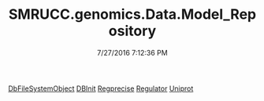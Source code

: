 ﻿---
title: SMRUCC.genomics.Data.Model_Repository
date: 7/27/2016 7:12:36 PM
---

[DbFileSystemObject](T-SMRUCC.genomics.Data.Model_Repository.DbFileSystemObject.html)
[DBInit](T-SMRUCC.genomics.Data.Model_Repository.DBInit.html)
[Regprecise](T-SMRUCC.genomics.Data.Model_Repository.Regprecise.html)
[Regulator](T-SMRUCC.genomics.Data.Model_Repository.Regulator.html)
[Uniprot](T-SMRUCC.genomics.Data.Model_Repository.Uniprot.html)
